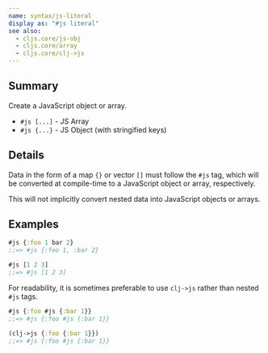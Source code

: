 ```yaml
---
name: syntax/js-literal
display as: "#js literal"
see also:
  - cljs.core/js-obj
  - cljs.core/array
  - cljs.core/clj->js
---
```


## Summary

Create a JavaScript object or array.

- `#js [...]` - JS Array
- `#js {...}` - JS Object (with stringified keys)

## Details

Data in the form of a map `{}` or vector `[]` must follow the `#js` tag, which
will be converted at compile-time to a JavaScript object or array, respectively.

This will not implicitly convert nested data into JavaScript objects or arrays.

## Examples

```clj
#js {:foo 1 bar 2}
;;=> #js {:foo 1, :bar 2}

#js [1 2 3]
;;=> #js [1 2 3]
```

For readability, it is sometimes preferable to use `clj->js` rather than nested
`#js` tags.

```clj
#js {:foo #js {:bar 1}}
;;=> #js {:foo #js {:bar 1}}

(clj->js {:foo {:bar 1}})
;;=> #js {:foo #js {:bar 1}}
```
